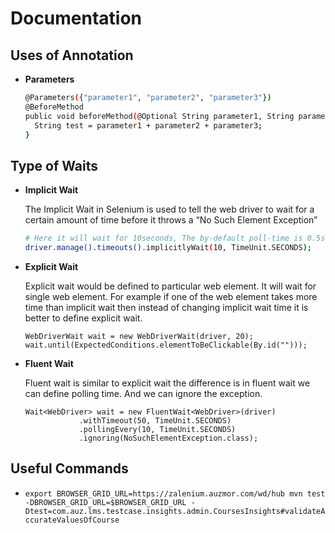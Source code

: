# Documentation

## Uses of Annotation

- <b> Parameters </b>

  ```sh
  @Parameters({"parameter1", "parameter2", "parameter3"})
  @BeforeMethod 
  public void beforeMethod(@Optional String parameter1, String parameter2, String parameter3) {
    String test = parameter1 + parameter2 + parameter3;
  }
  ```

## Type of Waits

- <b> Implicit Wait</b>
   
   The Implicit Wait in Selenium is used to tell the web driver to wait for a certain amount of time before it throws a “No Such Element Exception”
  ```sh
  # Here it will wait for 10seconds, The by-default poll-time is 0.5sec
  driver.manage().timeouts().implicitlyWait(10, TimeUnit.SECONDS);
    ```

- <b> Explicit Wait</b>

  Explicit wait would be defined to particular web element. It will wait for single web element. For example if one of the web element takes more time than implicit wait then instead of changing implicit wait time it is better to define explicit wait.
    ```shell
    WebDriverWait wait = new WebDriverWait(driver, 20);
    wait.until(ExpectedConditions.elementToBeClickable(By.id("")));
    ```

- <b> Fluent Wait</b>

  Fluent wait is similar to explicit wait the difference is in fluent wait we can define polling time. And we can ignore the exception.
    ```shell
    Wait<WebDriver> wait = new FluentWait<WebDriver>(driver)
                .withTimeout(50, TimeUnit.SECONDS)
                .pollingEvery(10, TimeUnit.SECONDS)
                .ignoring(NoSuchElementException.class);
    ```



## Useful Commands

- `export BROWSER_GRID_URL=https://zalenium.auzmor.com/wd/hub
mvn test -DBROWSER_GRID_URL=$BROWSER_GRID_URL -Dtest=com.auz.lms.testcase.insights.admin.CoursesInsights#validateAccurateValuesOfCourse`

